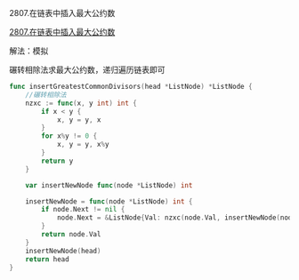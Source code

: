2807.在链表中插入最大公约数

[2807.在链表中插入最大公约数](https://leetcode.cn/problems/insert-greatest-common-divisors-in-linked-list/)



解法：模拟



碾转相除法求最大公约数，递归遍历链表即可



```go
func insertGreatestCommonDivisors(head *ListNode) *ListNode {
	//碾转相除法
	nzxc := func(x, y int) int {
		if x < y {
			x, y = y, x
		}
		for x%y != 0 {
			x, y = y, x%y
		}
		return y
	}

	var insertNewNode func(node *ListNode) int

	insertNewNode = func(node *ListNode) int {
		if node.Next != nil {
			node.Next = &ListNode{Val: nzxc(node.Val, insertNewNode(node.Next)), Next: node.Next}
		}
		return node.Val
	}
	insertNewNode(head)
	return head
}
```

